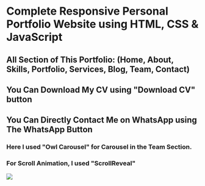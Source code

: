 # Complete Responsive Personal Portfolio Website using HTML, CSS & JavaScript

## All Section of This Portfolio: (Home, About, Skills, Portfolio, Services, Blog, Team, Contact)

## You Can Download My CV using "Download CV" button

## You Can Directly Contact Me on WhatsApp using The WhatsApp Button

### Here I used "Owl Carousel" for Carousel in the Team Section. 

### For Scroll Animation, I used "ScrollReveal"

<img src="./image/Complete Website.png">

